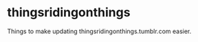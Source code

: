 thingsridingonthings
====================

Things to make updating thingsridingonthings.tumblr.com easier.
